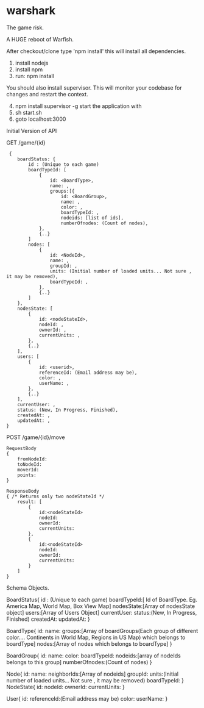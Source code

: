 warshark
========

The game risk.


A HUGE reboot of Warfish.

After checkout/clone type 'npm install' this will install all dependencies.

1. install nodejs
2. install npm
3. run: npm install

You should also install supervisor. This will monitor your codebase for changes and restart the context.

4. npm install supervisor -g
   start the application with
5. sh start.sh
6. goto localhost:3000


Initial Version of API

GET /game/{id}

     {
	    boardStatus: {
	        id : (Unique to each game)
	        boardTypeId: [
	            {
	                id: <BoardType>,
	                name: ,
	                groups:[{
	                    id: <BoardGroup>,
	                    name: ,
	                    color: ,
	                    boardTypeId: ,
	                    nodeids: [list of ids],
	                    numberOfnodes: (Count of nodes),
	            },
	            {..}
	        ]
	        nodes: [
	            {
	                id: <NodeId>,
	                name: ,
	                groupId: ,
	                units: (Initial number of loaded units... Not sure , it may be removed),
	                boardTypeId: ,
	            },
	            {..}
	        ]
	    },
	    nodesState: [
	        {
	            id: <nodeStateId>,
	            nodeId: ,
	            ownerId: ,
	            currentUnits: ,
	        },
	        {..}
	    ],
	    users: [
	        {
	            id: <userid>,
	            referenceId: (Email address may be),
	            color: ,
	            userName: ,
	        },
	        {..}
	    ],
	    currentUser: ,
	    status: (New, In Progress, Finished),
	    createdAt: ,
	    updatedAt: ,
	}

POST /game/{id}/move

    RequestBody
    {
        fromNodeId:
        toNodeId:
        moverId:
        points:
    }

    ResponseBody
    { /* Returns only two nodeStateId */
        result: [
            {
                id:<nodeStateId>
                nodeId:
                ownerId:
                currentUnits:
            },
            {
                id:<nodeStateId>
                nodeId:
                ownerId:
                currentUnits:
            }
        ]
    }


Schema Objects.

BoardStatus{
     id : (Unique to each game)
     boardTypeId:[ Id of BoardType. Eg. America Map, World Map, Box View Map]
     nodesState:[Array of nodesState object]
     users:[Array of Users Object]
     currentUser:
     status:(New, In Progress, Finished)
     createdAt:
     updatedAt:
}

BoardType{
     id:
     name:
     groups:[Array of boardGroups(Each group of different color.... Continents in World Map, Regions in US Map) which belongs to boardType]
     nodes:[Array of nodes which belongs to boardType]
}

BoardGroup{
     id:
     name:
     color:
     boardTypeId:
     nodeids:[array of nodeIds belongs to this group]
     numberOfnodes:(Count of nodes)
}

Node{
     id:
     name:
     neighborIds:[Array of nodeids]
     groupId:
     units:(Initial number of loaded units... Not sure , it may be removed)
     boardTypeId:
}
NodeState{
     id:
     nodeId:
     ownerId:
     currentUnits:
}

User{
     id:
     referenceId:(Email address may be)
     color:
     userName:
}





